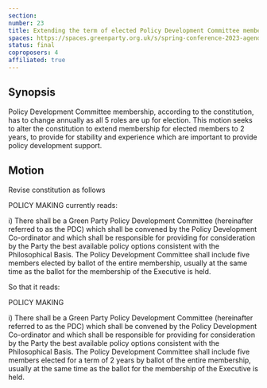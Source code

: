 ```yaml
---
section:
number: 23
title: Extending the term of elected Policy Development Committee membership
spaces: https://spaces.greenparty.org.uk/s/spring-conference-2023-agenda-forum/?contentId=119390
status: final
coproposers: 4
affiliated: true
---
```

## Synopsis
Policy Development Committee membership, according to the constitution, has to change annually as all 5 roles are up for election. This motion seeks to alter the constitution to extend membership for elected members to 2 years, to provide for stability and experience which are important to provide policy development support.

## Motion
Revise constitution as follows

POLICY MAKING currently reads:

i) There shall be a Green Party Policy Development Committee (hereinafter referred to as the PDC) which shall be convened by the Policy Development Co-ordinator and which shall be responsible for providing for consideration by the Party the best available policy options consistent with the Philosophical Basis. The Policy Development Committee shall include five members elected by ballot of the entire membership, usually at the same time as the ballot for the membership of the Executive is held.

So that it reads:

POLICY MAKING

i) There shall be a Green Party Policy Development Committee (hereinafter referred to as the PDC) which shall be convened by the Policy Development Co-ordinator and which shall be responsible for providing for consideration by the Party the best available policy options consistent with the Philosophical Basis. The Policy Development Committee shall include five members elected for a term of 2 years by ballot of the entire membership, usually at the same time as the ballot for the membership of the Executive is held.
